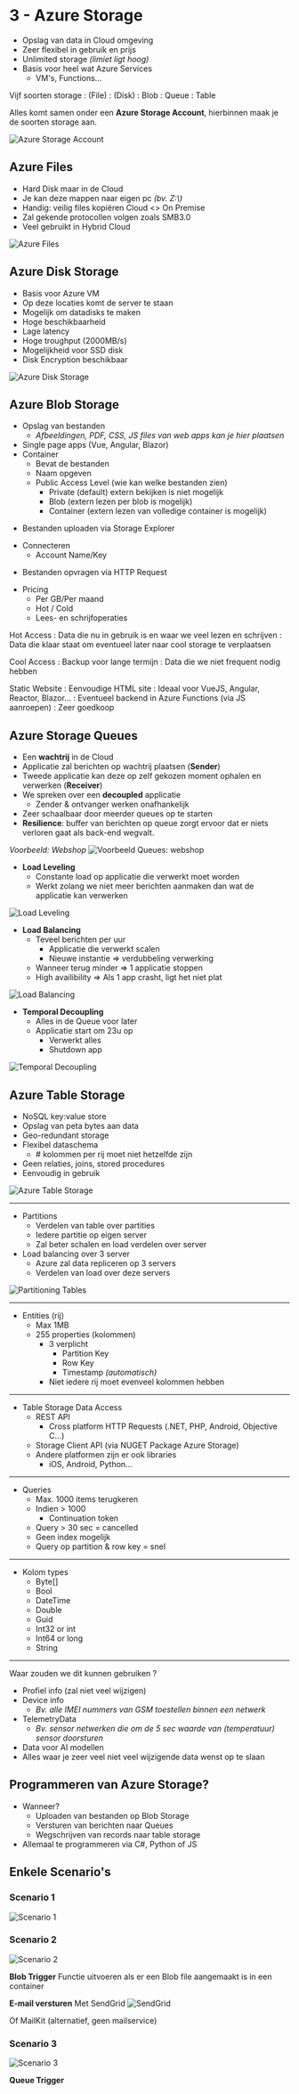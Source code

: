 # 3 - Azure Storage
- Opslag van data in Cloud omgeving
- Zeer flexibel in gebruik en prijs
- Unlimited storage *(limiet ligt hoog)*
- Basis voor heel wat Azure Services
  - VM's, Functions...

Vijf soorten storage
: (File)
: (Disk)
: Blob
: Queue
: Table

Alles komt samen onder een **Azure Storage Account**, hierbinnen maak je de soorten storage aan.

![Azure Storage Account](https://i.imgur.com/c4F4KtA.png)

## Azure Files
- Hard Disk maar in de Cloud
- Je kan deze mappen naar eigen pc *(bv. Z:\\)*
- Handig: veilig files kopiëren Cloud <> On Premise
- Zal gekende protocollen volgen zoals SMB3.0
- Veel gebruikt in Hybrid Cloud

![Azure Files](https://i.imgur.com/w5SdQjl.png)

## Azure Disk Storage
- Basis voor Azure VM
- Op deze locaties komt de server te staan
- Mogelijk om datadisks te maken
- Hoge beschikbaarheid
- Lage latency
- Hoge troughput (2000MB/s)
- Mogelijkheid voor SSD disk
- Disk Encryption beschikbaar

![Azure Disk Storage](https://i.imgur.com/fD041jI.png)

## Azure Blob Storage
- Opslag van bestanden
  - *Afbeeldingen, PDF, CSS, JS files van web apps kan je hier plaatsen*
- Single page apps (Vue, Angular, Blazor)
- Container
  - Bevat de bestanden
  - Naam opgeven
  - Public Access Level (wie kan welke bestanden zien)
    - Private (default) extern bekijken is niet mogelijk
    - Blob (extern lezen per blob is mogelijk)
    - Container (extern lezen van volledige container is mogelijk)

+ Bestanden uploaden via Storage Explorer

- Connecteren
  - Account Name/Key

+ Bestanden opvragen via HTTP Request

- Pricing
  - Per GB/Per maand
  - Hot / Cold
  - Lees- en schrijfoperaties

Hot Access
: Data die nu in gebruik is en waar we veel lezen en schrijven
: Data die klaar staat om eventueel later naar cool storage te verplaatsen

Cool Access
: Backup voor lange termijn
: Data die we niet frequent nodig hebben

Static Website
: Eenvoudige HTML site
: Ideaal voor VueJS, Angular, Reactor, Blazor...
: Eventueel backend in Azure Functions (via JS aanroepen)
: Zeer goedkoop

## Azure Storage Queues
- Een **wachtrij** in de Cloud
- Applicatie zal berichten op wachtrij plaatsen (**Sender**)
- Tweede applicatie kan deze op zelf gekozen moment ophalen en verwerken (**Receiver**)
- We spreken over een **decoupled** applicatie
  - Zender & ontvanger werken onafhankelijk
- Zeer schaalbaar door meerder queues op te starten
- **Resilience**: buffer van berichten op queue zorgt ervoor dat er niets verloren gaat als back-end wegvalt.

*Voorbeeld: Webshop*
![Voorbeeld Queues: webshop](https://i.imgur.com/8ksoWv7.png)

- **Load Leveling**
  - Constante load op applicatie die verwerkt moet worden
  - Werkt zolang we niet meer berichten aanmaken dan wat de applicatie kan verwerken

![Load Leveling](https://i.imgur.com/U5CmrN1.png)

- **Load Balancing**
  - Teveel berichten per uur
    - Applicatie die verwerkt scalen
    - Nieuwe instantie => verdubbeling verwerking
  - Wanneer terug minder => 1 applicatie stoppen
  - High availibility => Als 1 app crasht, ligt het niet plat

![Load Balancing](https://i.imgur.com/CkqPmXP.png)

- **Temporal Decoupling**
  - Alles in de Queue voor later
  - Applicatie start om 23u op
    - Verwerkt alles
    - Shutdown app

![Temporal Decoupling](https://i.imgur.com/S5jFOQn.png)

## Azure Table Storage
- NoSQL key:value store
- Opslag van peta bytes aan data
- Geo-redundant storage
- Flexibel dataschema
  - \# kolommen per rij moet niet hetzelfde zijn
- Geen relaties, joins, stored procedures
- Eenvoudig in gebruik

![Azure Table Storage](https://i.imgur.com/F8F6m2T.png)

---
- Partitions
  - Verdelen van table over partities
  - Iedere partitie op eigen server
  - Zal beter schalen en load verdelen over server
- Load balancing over 3 server
  - Azure zal data repliceren op 3 servers
  - Verdelen van load over deze servers

![Partitioning Tables](https://i.imgur.com/xvssTLF.png)

---
- Entities (rij)
  - Max 1MB
  - 255 properties (kolommen)
    - 3 verplicht
      - Partition Key
      - Row Key
      - Timestamp *(automatisch)*
    - Niet iedere rij moet evenveel kolommen hebben
---
+ Table Storage Data Access
  + REST API
    + Cross platform HTTP Requests (.NET, PHP, Android, Objective C...)
  + Storage Client API (via NUGET Package Azure Storage)
  + Andere platformen zijn er ook libraries
    + iOS, Android, Python...
---
- Queries
  - Max. 1000 items terugkeren
  - Indien > 1000
    - Continuation token
  - Query > 30 sec = cancelled
  - Geen index mogelijk
  - Query op partition & row key = snel
---
+ Kolom types
  + Byte[]
  + Bool
  + DateTime
  + Double
  + Guid
  + Int32 or int
  + Int64 or long
  + String
---
Waar zouden we dit kunnen gebruiken ?
- Profiel info (zal niet veel wijzigen)
- Device info
  - *Bv. alle IMEI nummers van GSM toestellen binnen een netwerk*
- TelemetryData
  - *Bv. sensor netwerken die om de 5 sec waarde van (temperatuur) sensor doorsturen*
- Data voor AI modellen
- Alles waar je zeer veel niet veel wijzigende data wenst op te slaan

## Programmeren van Azure Storage?
- Wanneer?
  - Uploaden van bestanden op Blob Storage
  - Versturen van berichten naar Queues
  - Wegschrijven van records naar table storage
- Allemaal te programmeren via C#, Python of JS

## Enkele Scenario's
### Scenario 1
![Scenario 1](https://i.imgur.com/kCTSurn.png)

### Scenario 2
![Scenario 2](https://i.imgur.com/NRNZFM4.png)

**Blob Trigger**
Functie uitvoeren als er een Blob file aangemaakt is in een container

**E-mail versturen** 
Met SendGrid
![SendGrid](https://i.imgur.com/RX7Ftd7.png)

Of MailKit (alternatief, geen mailservice)

### Scenario 3
![Scenario 3](https://i.imgur.com/AFJD5M1.png)

**Queue Trigger**
<!--stackedit_data:
eyJoaXN0b3J5IjpbMTUwOTQ4MDY3MCw4MzYwMDAwNjEsLTIxMz
A0MjIxMzUsMTMwMTM0NTA4OSw0MDQzNzk3ODQsLTE3NDE4ODc5
OTFdfQ==
-->